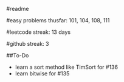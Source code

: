 #readme

#easy problems thusfar: 101, 104, 108, 111

#leetcode streak: 13 days

#github streak: 3

##To-Do

- learn a sort method like TimSort for #136
- learn bitwise for #135